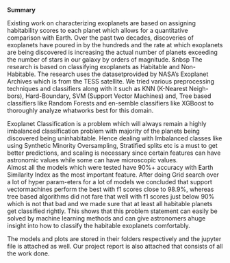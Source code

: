 **Summary** 

Existing work on characterizing exoplanets are based on assigning habitability scores to each planet which allows for a quantitative comparison with Earth. Over the past two decades, discoveries of exoplanets have poured in by the hundreds and the rate at which exoplanets are being discovered is increasing the actual number of planets exceeding the number of stars in our galaxy by orders of magnitude. &nbsp The research is based on classifying exoplanets as Habitable and Non-Habitable. The research uses the datasetprovided by NASA’s Exoplanet Archives which is from the TESS satellite. We tried various preprocessing techniques and classifiers along with it such as KNN (K-Nearest Neigh-bors), Hard-Boundary, SVM (Support Vector Machines) and, Tree based classifiers like Random Forests and en-semble classifiers like XGBoost to thoroughly analyze whatworks best for this domain.

Exoplanet Classification is a problem which will always remain a highly imbalanced classification problem with majority of the planets being discovered being uninhabitable. Hence dealing with Imbalanced classes like using Synthetic Minority Oversampling, Stratified splits etc is a must to get better predictions, and scaling is necessary since certain features can have astronomic values while some can have microscopic values.      
Almost all the models which were tested have 90%+ accuracy with Earth Similarity Index as the most important feature. After doing Grid search over a lot of hyper param-eters for a lot of models we concluded that support vectormachines perform the best with f1 scores close to 98.9%, whereas tree based algorithms did not fare that well with f1 scores just below 90% which is not that bad and we made sure that at least all habitable planets get classified rightly. This shows that this problem statement can easily be solved by machine learning methods and can give astronomers ahuge insight into how to classify the habitable exoplanets comfortably.

The models and plots are stored in their folders respectively and the jupyter file is attached as well. Our project report is also attached that consists of all the work done.
